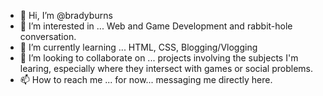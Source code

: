 - 👋 Hi, I’m @bradyburns
- 👀 I’m interested in ... Web and Game Development and rabbit-hole conversation.
- 🌱 I’m currently learning ... HTML, CSS, Blogging/Vlogging
- 💞️ I’m looking to collaborate on ... projects involving the subjects I'm learing, especially where they intersect with games or social problems.
- 📫 How to reach me ... for now... messaging me directly here.

<!---
bradyburns/bradyburns is a ✨ special ✨ repository because its `README.md` (this file) appears on your GitHub profile.
You can click the Preview link to take a look at your changes.
--->
